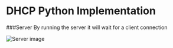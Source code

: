 # DHCP Python Implementation

###Server
By running the server it will wait for a client connection

![Server image](https://imgur.com/a/krEO8Np)
